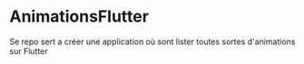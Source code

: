 # AnimationsFlutter
Se repo sert a créer une application où sont lister toutes sortes d'animations sur Flutter 
